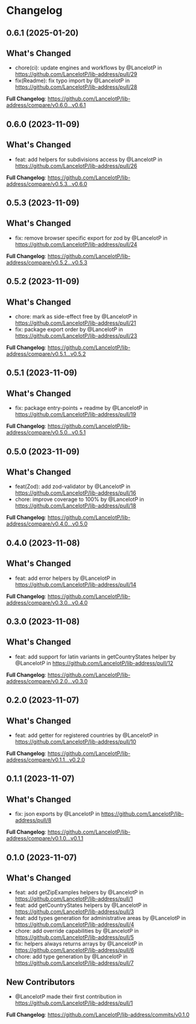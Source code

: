 # Changelog

## 0.6.1 (2025-01-20)

## What's Changed
* chore(ci): update engines and workflows by @LancelotP in https://github.com/LancelotP/lib-address/pull/29
* fix(Readme): fix typo import by @LancelotP in https://github.com/LancelotP/lib-address/pull/28


**Full Changelog**: https://github.com/LancelotP/lib-address/compare/v0.6.0...v0.6.1

## 0.6.0 (2023-11-09)

## What's Changed
* feat: add helpers for subdivisions access by @LancelotP in https://github.com/LancelotP/lib-address/pull/26


**Full Changelog**: https://github.com/LancelotP/lib-address/compare/v0.5.3...v0.6.0

## 0.5.3 (2023-11-09)

## What's Changed
* fix: remove browser specific export for zod by @LancelotP in https://github.com/LancelotP/lib-address/pull/24


**Full Changelog**: https://github.com/LancelotP/lib-address/compare/v0.5.2...v0.5.3

## 0.5.2 (2023-11-09)

## What's Changed
* chore: mark as side-effect free by @LancelotP in https://github.com/LancelotP/lib-address/pull/21
* fix: package export order by @LancelotP in https://github.com/LancelotP/lib-address/pull/23


**Full Changelog**: https://github.com/LancelotP/lib-address/compare/v0.5.1...v0.5.2

## 0.5.1 (2023-11-09)

## What's Changed
* fix: package entry-points + readme by @LancelotP in https://github.com/LancelotP/lib-address/pull/19


**Full Changelog**: https://github.com/LancelotP/lib-address/compare/v0.5.0...v0.5.1

## 0.5.0 (2023-11-09)

## What's Changed
* feat(Zod): add zod-validator by @LancelotP in https://github.com/LancelotP/lib-address/pull/16
* chore: improve coverage to 100% by @LancelotP in https://github.com/LancelotP/lib-address/pull/18


**Full Changelog**: https://github.com/LancelotP/lib-address/compare/v0.4.0...v0.5.0

## 0.4.0 (2023-11-08)

## What's Changed
* feat: add error helpers by @LancelotP in https://github.com/LancelotP/lib-address/pull/14


**Full Changelog**: https://github.com/LancelotP/lib-address/compare/v0.3.0...v0.4.0

## 0.3.0 (2023-11-08)

## What's Changed
* feat: add support for latin variants in getCountryStates helper by @LancelotP in https://github.com/LancelotP/lib-address/pull/12


**Full Changelog**: https://github.com/LancelotP/lib-address/compare/v0.2.0...v0.3.0

## 0.2.0 (2023-11-07)

## What's Changed
* feat: add getter for registered countries by @LancelotP in https://github.com/LancelotP/lib-address/pull/10


**Full Changelog**: https://github.com/LancelotP/lib-address/compare/v0.1.1...v0.2.0

## 0.1.1 (2023-11-07)

## What's Changed
* fix: json exports by @LancelotP in https://github.com/LancelotP/lib-address/pull/8


**Full Changelog**: https://github.com/LancelotP/lib-address/compare/v0.1.0...v0.1.1

## 0.1.0 (2023-11-07)

## What's Changed
* feat: add getZipExamples helpers by @LancelotP in https://github.com/LancelotP/lib-address/pull/1
* feat: add getCountryStates helpers by @LancelotP in https://github.com/LancelotP/lib-address/pull/3
* feat: add types generation for administrative areas by @LancelotP in https://github.com/LancelotP/lib-address/pull/4
* chore: add override capabilities by @LancelotP in https://github.com/LancelotP/lib-address/pull/5
* fix: helpers always returns arrays by @LancelotP in https://github.com/LancelotP/lib-address/pull/6
* chore: add type generation by @LancelotP in https://github.com/LancelotP/lib-address/pull/7

## New Contributors
* @LancelotP made their first contribution in https://github.com/LancelotP/lib-address/pull/1

**Full Changelog**: https://github.com/LancelotP/lib-address/commits/v0.1.0
